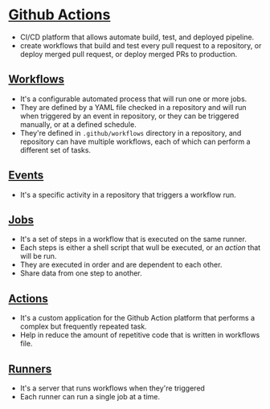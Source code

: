 # [Github Actions](https://docs.github.com/en/actions/learn-github-actions/understanding-github-actions#overview)

- CI/CD platform that allows automate build, test, and deployed pipeline.
- create workflows that build and test every pull request to a repository, or deploy merged pull request, or deploy merged PRs to production.



## [Workflows](https://docs.github.com/en/actions/learn-github-actions/understanding-github-actions#workflows)

- It's a configurable automated process that will run one or more jobs.
- They are defined by a YAML file checked in a repository and will run when triggered by an event in repository, or they can be triggered manually, or at a defined schedule.
- They're defined in `.github/workflows` directory in a repository, and repository can have multiple workflows, each of which can perform a different set of tasks.

## [Events](https://docs.github.com/en/actions/learn-github-actions/understanding-github-actions#events)

- It's a specific activity in a repository that triggers a workflow run.


## [Jobs](https://docs.github.com/en/actions/learn-github-actions/understanding-github-actions#jobs)

- It's a set of steps in a workflow that is executed on the same runner. 
- Each steps is either a shell script that wull be executed, or an *action* that will be run.
- They are executed in order and are dependent to each other. 
- Share data from one step to another.


## [Actions](https://docs.github.com/en/actions/learn-github-actions/understanding-github-actions#actions)
- It's a custom application for the Github Action platform that performs a complex but frequently repeated task.
- Help in reduce the amount of repetitive code that is written in workflows file.


## [Runners](https://docs.github.com/en/actions/learn-github-actions/understanding-github-actions#runners)
- It's a server that runs workflows when they're triggered
- Each runner can run a single job at a time. 

